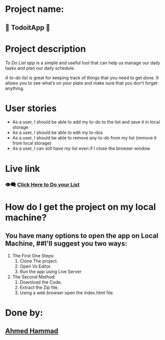 # Project name:

## :dizzy: **TodoitApp** :dizzy:

# Project description

_To Do List app_ is a simple and useful tool that can help us manage our daily tasks and plan our daily schedule.

_A to-do list_ is great for keeping track of things that you need to get done. It allows you to see what’s on your plate and make sure that you don’t forget anything.

# User stories

- As a user, I should be able to add my to-do to the list and save it in local storage
- As a user, I should be able to edit my to-dos
- As a user, I should be able to remove any to-do from my list (remove it from local storage)
- As a user, I can still have my list even if I close the browser window

# Live link

### :eye_speech_bubble: [Click Here to Do your List](https://gsg-cf05.github.io/TodoApp-ahammad/)

# How do I get the project on my local machine?

## You have many options to open the app on Local Machine, ##I'll suggest you two ways:

1. The First One Steps:
   1. Clone The project.
   2. Open Vs Editor.
   3. Run the app using Live Server
2. The Second Method:
   1. Download the Code.
   2. Extract the Zip file.
   3. Using a web browser open the index.html file.

# Done by:

## **[Ahmed Hammad](https://github.com/ahmedhmmad)**
